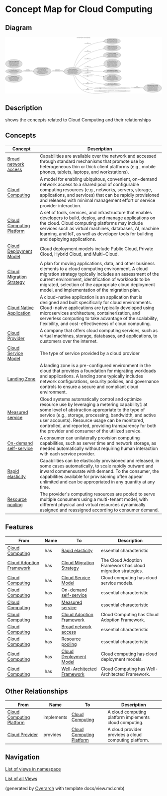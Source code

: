 # Concept Map for Cloud Computing

## Diagram
![Concept Map for Cloud Computing](../../software-development/cloud/concept-view.png)

## Description
shows the concepts related to Cloud Computing and their relationships

## Concepts
| Concept | Description |
|---|---|
| [Broad network access](../../software-development/cloud/broad-network-access.md)| Capabilities are available over the network and accessed through standard mechanisms that promote use by heterogeneous thin or thick client platforms (e.g., mobile phones, tablets, laptops, and workstations). |
| [Cloud Computing](../../software-development/cloud/cloud-computing.md)| A model for enabling ubiquitous, convenient, on-demand network access to a shared pool of configurable computing resources (e.g., networks, servers, storage, applications, and services) that can be rapidly provisioned and released with minimal management effort or service provider interaction. |
| [Cloud Computing Platform](../../software-development/cloud/cloud-computing-platform.md)| A  set of tools, services, and infrastructure that enables developers to build, deploy, and manage applications on the cloud. Cloud computing platforms may include services such as virtual machines, databases, AI, machine learning, and IoT, as well as developer tools for building and deploying applications. |
| [Cloud Deployment Model](../../software-development/cloud/cloud-deployment-model.md)| Cloud deployment models include Public Cloud, Private Cloud, Hybrid Cloud, and Multi-Cloud. |
| [Cloud Migration Strategy](../../software-development/cloud/cloud-migration-strategy.md)| A plan for moving applications, data, and other business elements to a cloud computing environment. A cloud migration strategy typically includes an assessment of the current environment, identification of workloads to be migrated, selection of the appropriate cloud deployment model, and implementation of the migration plan. |
| [Cloud Native Application](../../software-development/cloud/cloud-native-application.md)| A cloud-native application is an application that is designed and built specifically for cloud environments. Cloud-native applications are typically developed using microservices architecture, containerization, and serverless computing to take advantage of the scalability, flexibility, and cost-effectiveness of cloud computing. |
| [Cloud Provider](../../software-development/cloud/cloud-provider.md)| A company that offers cloud computing services, such as virtual machines, storage, databases, and applications, to customers over the internet. |
| [Cloud Service Model](../../software-development/cloud/cloud-service-model.md)| The type of service provided by a cloud provider |
| [Landing Zone](../../software-development/cloud/landing-zone.md)| A landing zone is a pre-configured environment in the cloud that provides a foundation for migrating workloads and applications. A landing zone typically includes network configurations, security policies, and governance controls to ensure a secure and compliant cloud environment. |
| [Measured service](../../software-development/cloud/measured-service.md)| Cloud systems automatically control and optimize resource use by leveraging a metering capability1 at some level of abstraction appropriate to the type of service (e.g., storage, processing, bandwidth, and active user accounts). Resource usage can be monitored, controlled, and reported, providing transparency for both the provider and consumer of the utilized service. |
| [On-demand self-service](../../software-development/cloud/on-demand-self-service.md)| A consumer can unilaterally provision computing capabilities, such as server time and network storage, as needed automatically without requiring human interaction with each service provider. |
| [Rapid elasticity](../../software-development/cloud/rapid-elasticity.md)| Capabilities can be elastically provisioned and released, in some cases automatically, to scale rapidly outward and inward commensurate with demand. To the consumer, the capabilities available for provisioning often appear unlimited and can be appropriated in any quantity at any time. |
| [Resource pooling](../../software-development/cloud/resource-pooling.md)| The provider's computing resources are pooled to serve multiple consumers using a multi-tenant model, with different physical and virtual resources dynamically assigned and reassigned according to consumer demand. |

## Features
| From | Name | To | Description |
|---|---|---|---|
| [Cloud Computing](../../software-development/cloud/cloud-computing.md) | has | [Rapid elasticity](../../software-development/cloud/rapid-elasticity.md) | essential characteristic |
| [Cloud Adoption Framework](../../software-development/cloud/framework/cloud-adoption-framework.md) | has | [Cloud Migration Strategy](../../software-development/cloud/cloud-migration-strategy.md) | The Cloud Adoption Framework has cloud migration strategies. |
| [Cloud Computing](../../software-development/cloud/cloud-computing.md) | has | [Cloud Service Model](../../software-development/cloud/cloud-service-model.md) | Cloud computing has cloud service models. |
| [Cloud Computing](../../software-development/cloud/cloud-computing.md) | has | [On-demand self-service](../../software-development/cloud/on-demand-self-service.md) | essential characteristic |
| [Cloud Computing](../../software-development/cloud/cloud-computing.md) | has | [Measured service](../../software-development/cloud/measured-service.md) | essential characteristic |
| [Cloud Computing](../../software-development/cloud/cloud-computing.md) | has | [Cloud Adoption Framework](../../software-development/cloud/framework/cloud-adoption-framework.md) | Cloud Computing has Cloud Adoption Framework. |
| [Cloud Computing](../../software-development/cloud/cloud-computing.md) | has | [Broad network access](../../software-development/cloud/broad-network-access.md) | essential characteristic |
| [Cloud Computing](../../software-development/cloud/cloud-computing.md) | has | [Resource pooling](../../software-development/cloud/resource-pooling.md) | essential characteristic |
| [Cloud Computing](../../software-development/cloud/cloud-computing.md) | has | [Cloud Deployment Model](../../software-development/cloud/cloud-deployment-model.md) | Cloud computing has cloud deployment models. |
| [Cloud Computing](../../software-development/cloud/cloud-computing.md) | has | [Well-Architected Framework](../../software-development/cloud/framework/well-architected-framework.md) | Cloud Computing has Well-Architected Framework. |

## Other Relationships
| From | Name | To | Description |
|---|---|---|---|
| [Cloud Computing Platform](../../software-development/cloud/cloud-computing-platform.md) | implements | [Cloud Computing](../../software-development/cloud/cloud-computing.md) | A cloud computing platform implements cloud computing. |
| [Cloud Provider](../../software-development/cloud/cloud-provider.md) | provides | [Cloud Computing Platform](../../software-development/cloud/cloud-computing-platform.md) | A cloud provider provides a cloud computing platform. |

## Navigation
[List of views in namespace](./views-in-namespace.md)

[List of all Views](../../views.md)


(generated by [Overarch](https://github.com/soulspace-org/overarch) with template docs/view.md.cmb)

